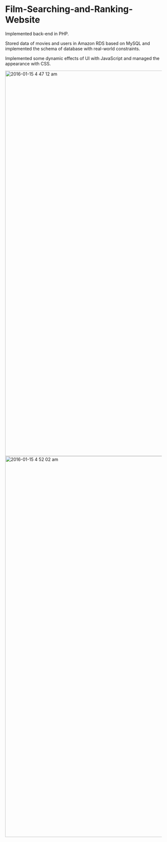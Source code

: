 # Film-Searching-and-Ranking-Website

Implemented back-end in PHP.

Stored data of movies and users in Amazon RDS based on MySQL and implemented the schema of database with real-world constraints.

Implemented some dynamic effects of UI with JavaScript and managed the appearance with CSS.

<img width="1234" alt="2016-01-15 4 47 12 am" src="https://cloud.githubusercontent.com/assets/15793372/12350290/2f0d8ce6-bb44-11e5-9740-ce284c4b461b.png">


<img width="1220" alt="2016-01-15 4 52 02 am" src="https://cloud.githubusercontent.com/assets/15793372/12350295/32d8edf2-bb44-11e5-8e95-7f9e93eae213.png">



